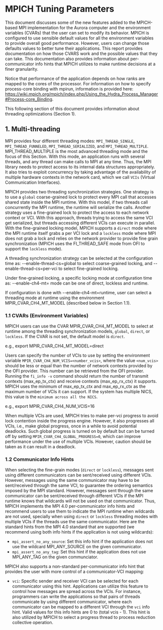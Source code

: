 # MPICH Tuning Parameters

This document discusses some of the new features added to the MPICH-based MPI
implementation for the Aurora computer and the environment variables (CVARs)
that the user can set to modify its behavior. MPICH is configured to use
sensible default values for all the environment variables to provide overall
good performance. However, users can change those defaults values to better tune
their applications. This report provides documentation on how those CVARS work
and the possible values that they can take. This documentation also provides
information about per-communicator info hints that MPICH utilizes to make
runtime decisions at a finer granularity.

Notice that performance of the application depends on how ranks are mapped to
the cores of the processor. For information on how to specify process-core
binding with mpirun, information is provided here:
https://wiki.mpich.org/mpich/index.php/Using_the_Hydra_Process_Manager#Process-core_Binding.

This following section of this document provides information about threading
optimizations (Section 1).

## 1. Multi-threading

MPI provides four different threading modes: `MPI_THREAD_SINGLE`,
`MPI_THREAD_FUNNELED`, `MPI_THREAD_SERIALIZED`, and `MPI_THREAD_MULTIPLE`.
MPI_THREAD_MULTIPLE is the most advanced threading mode and the focus of this
Section. With this mode, an application runs with several threads, and any
thread can make calls to MPI at any time. Thus, the MPI library needs to protect
access to its internal data structures appropriately. It also tries to exploit
concurrency by taking advantage of the availability of multiple hardware
contexts in the network card, which we call `VCIs` (Virtual Communication
Interfaces).

MPICH provides two threading synchronization strategies. One strategy is to use
a `global` coarse-grained lock to protect every MPI call that accesses shared
state inside the MPI runtime. With this model, if two threads call concurrently
the MPI runtime, the runtime will serialize the calls. Another strategy uses a
fine-grained lock to protect the access to each network context or VCI. With
this approach, threads trying to access the same VCI get serialized, but threads
accessing different VCIs can execute in parallel. With the fine-grained locking
model, MPICH supports a `direct` mode where the MPI runtime itself grabs a per
VCI lock and a `lockless` mode where MPI does not grab a lock and relies on the
network provider to provide fine grain synchronization (MPICH uses the
FI_THREAD_SAFE mode from OFI to support the `lockless` mode).

A threading synchronization strategy can be selected at the configuration time
as:
  --enable-thread-cs=global
  to select coarse-grained locking, and
  --enable-thread-cs=per-vci
  to select fine-grained locking.

Under fine-grained locking, a specific locking mode at configuration time as:
  --enable-ch4-mt=<mode>
  mode can be one of direct, lockless and runtime.

If configuration is done with --enable-ch4-mt=runtime, user can select a
threading mode at runtime using the environment MPIR_CVAR_CH4_MT_MODEL
(described below in Section 1.1).

### 1.1 CVARs (Environment Variables)

MPICH users can use the CVAR MPIR_CVAR_CH4_MT_MODEL to select at runtime among
the threading synchronization models, `global`, `direct`, or `lockless`. If the
CVAR is not set, the default model is `direct`.

e.g., export MPIR_CVAR_CH4_MT_MODEL=direct

Users can specify the number of VCIs to use by setting the environment variable
`MPIR_CVAR_CH4_NUM_VCIS=<number_vcis>`, where the value `<num_vcis>` should be
less or equal than the number of network contexts provided by the OFI provider.
This number can be retrieved from the OFI provider. Running the  `fi_info -v`
command should return the number of transmit contexts (max_ep_tx_ctx) and
receive contexts (max_ep_rx_ctx) it supports. MPICH uses the minimum of
max_ep_tx_ctx and max_ep_rx_ctx as the maximum number of VCIs it can support. If
the system has multiple NICS, this value is the `minimum across all the NICS`.

e.g., export MPIR_CVAR_CH4_NUM_VCIS=16

When multiple VCIs are used, MPICH tries to make per-vci progress to avoid lock
contention inside the progress engine. However, it also progresses all VCIs,
i.e., make global progress, once in a while to avoid potential deadlocks. Such
global progress is turned on by default but can be turned off by setting
`MPIR_CVAR_CH4_GLOBAL_PROGRESS=0`, which can improve performance under the use
of multiple VCIs. However, caution should be taken as it can result in a deadlock.

### 1.2 Communicator Info Hints

When selecting the fine-grain modes (`direct` or `lockless`), messages sent
using different communicators can be sent/received using different VCIs.
However, messages using the same communicator may have to be sent/received
through the same VCI, to guarantee the ordering semantics imposed by the MPI
standard. However, messages sent through the same communicator can be
sent/received through different VCIs if the MPI runtime knows that wildcards
will not be used on that communicator. Thus, MPICH implements the MPI 4.0
per-communicator info hints and recommend users to use them to  indicate the
MPI runtime when wildcards are not used, specially when using `direct` or
`lockless` threading modes with multiple VCIs if the threads use the same
communicator.
Here are the standard hints from the MPI 4.0 standard that are supported
(we recommend using both info hints if the application is not using wildcards):

* `mpi_assert_no_any_source`: Set this info hint if the application does
   not use the wildcard MPI_ANY_SOURCE on the given communicator.
* `mpi_assert_no_any_tag`: Set this hint if the application does not use
   MPI_ANY_TAG on the given communciator.

MPICH also supports a non-standard per-communicator info hint that provides the
user with more control of a communicator-VCI mapping:
* `vci`: Specific sender and receiver VCI can be selected for each communicator
   using this hint. Applications can utilize this feature to control how
   messages are spread across the VCIs.
For instance, programmers can write the applications so that pairs of threads
communicate by using different communicator, where each communicator can be
mapped to a different VCI through the `vci` info hint. Valid values for this
info hints are 0 to (total vcis - 1). This hint is also utilized by MPICH to
select a progress thread to process reduction collective operation.
